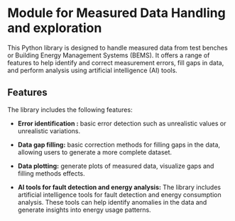 # Module for Measured Data Handling and exploration

This Python library is designed to handle measured data from test benches or Building Energy Management Systems (BEMS). It offers a range of features to help identify and correct measurement errors, fill gaps in data, and perform analysis using artificial intelligence (AI) tools. 

## Features

The library includes the following features:

- **Error identification :** basic error detection such as unrealistic values or unrealistic variations.

- **Data gap filling:**  basic correction methods for filling gaps in the data, allowing users to generate a more complete dataset.

- **Data plotting:** generate plots of measured data, visualize gaps and filling methods effects.

- **AI tools for fault detection and energy analysis:** The library includes artificial intelligence tools for fault detection and energy consumption analysis. These tools can help identify anomalies in the data and generate insights into energy usage patterns.
